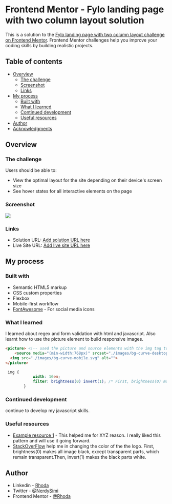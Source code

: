 # Frontend Mentor - Fylo landing page with two column layout solution

This is a solution to the [Fylo landing page with two column layout challenge on Frontend Mentor](https://www.frontendmentor.io/challenges/fylo-landing-page-with-two-column-layout-5ca5ef041e82137ec91a50f5). Frontend Mentor challenges help you improve your coding skills by building realistic projects. 

## Table of contents

- [Overview](#overview)
  - [The challenge](#the-challenge)
  - [Screenshot](#screenshot)
  - [Links](#links)
- [My process](#my-process)
  - [Built with](#built-with)
  - [What I learned](#what-i-learned)
  - [Continued development](#continued-development)
  - [Useful resources](#useful-resources)
- [Author](#author)
- [Acknowledgments](#acknowledgments)


## Overview

### The challenge

Users should be able to:

- View the optimal layout for the site depending on their device's screen size
- See hover states for all interactive elements on the page

### Screenshot

![](./screenshot.jpg)



### Links

- Solution URL: [Add solution URL here](https://your-solution-url.com)
- Live Site URL: [Add live site URL here](https://your-live-site-url.com)

## My process

### Built with

- Semantic HTML5 markup
- CSS custom properties
- Flexbox
- Mobile-first workflow
- [FontAwesome](https://fontawesome.com/) - For social media icons



### What I learned

I learned about regex and form validation with html and javascript. Also learnt how to use the picture element to build responsive images.


```html
<picture> <!-- used the picture and source elements with the img tag to display different images for mobile and desktop view-->
    <source media="(min-width:768px)" srcset="./images/bg-curve-desktop.svg"></source>
  <img src="./images/bg-curve-mobile.svg" alt="">
</picture>
```
```css
 img {
            width: 16em;
            filter: brightness(0) invert(1); /* First, brightness(0) makes all image black, except transparent parts, which remain transparent.Then, invert(1) makes the black parts white. https://stackoverflow.com/questions/24224112/css-filter-make-color-image-with-transparency-white */
        }
```


### Continued development
continue to develop my javascript skills.


### Useful resources

- [Example resource 1](https://www.example.com) - This helped me for XYZ reason. I really liked this pattern and will use it going forward.
- [StackOverFlow](https://stackoverflow.com/questions/24224112/css-filter-make-color-image-with-transparency-white) help me in changing the color of the the logo.
First, brightness(0) makes all image black, except transparent parts, which remain transparent.Then, invert(1) makes the black parts white.  

## Author

- Linkedin - [Rhoda](https://www.linkedin.com/in/rhoda-ojetola)
- Twitter - [@NerdySimi](https://twitter.com/NerdySimi)
- Frontend Mentor - [@Rhoda](https://www.frontendmentor.io/profile/rh0se)

